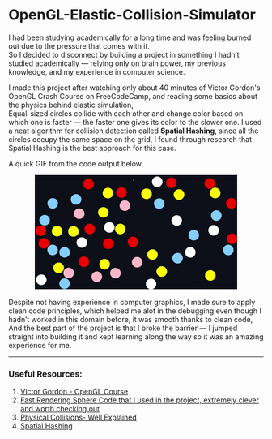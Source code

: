 # OpenGL-Elastic-Collision-Simulator

I had been studying academically for a long time and was feeling burned out due to the pressure that comes with it.  
So I decided to disconnect by building a project in something I hadn’t studied academically — relying only on brain power, my previous knowledge, and my experience in computer science.

I made this project after watching only about 40 minutes of Victor Gordon's OpenGL Crash Course on FreeCodeCamp, and reading some basics about the physics behind elastic simulation,  
Equal-sized circles collide with each other and change color based on which one is faster — the faster one gives its color to the slower one. I used a neat algorithm for collision detection called **Spatial Hashing**, since all the circles occupy the same space on the grid, I found through research that Spatial Hashing is the best approach for this case.

A quick GIF from the code output below.

<p align="center">
  <img src="collisions.gif" alt="Simulation Visualization">
</p>


Despite not having experience in computer graphics, I made sure to apply clean code principles, which helped me alot in the debugging even though I hadn’t worked in this domain before, it was smooth thanks to clean code, And the best part of the project is that I broke the barrier — I jumped straight into building it and kept learning along the way so it was an amazing experience for me.

---

### Useful Resources:
1. [Victor Gordon - OpenGL Course](https://www.youtube.com/watch?v=45MIykWJ-C4&t=2423s)
2. [Fast Rendering Sphere Code that I used in the project, extremely clever and worth checking out](https://www.youtube.com/watch?v=VEnglRKNHjU)
3. [Physical Collisions- Well Explained](https://www.youtube.com/watch?v=dJNFPv9Mj-Y)
4. [Spatial Hashing](https://www.youtube.com/watch?v=h1xXcSvj7Io)
